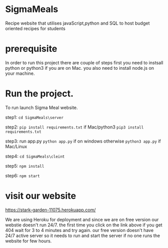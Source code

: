 # SigmaMeals
Recipe website that utilises javaScript,python and SQL to host budget oriented recipes for students
# prerequisite
In order to run this project there are couple of steps first you need to instsall python or python3 if you are on Mac.
you also need to install node.js on your machine.
# Run the project.
To run launch Sigma Meal website.


step1: ```cd SigmaMeals\server```


step2: ```pip install requirements.txt``` if Mac/python3 ```pip3 install requirements.txt```

step3: run app.py ```python app.py``` if on windows otherwise ```python3 app.py``` if Mac/Linux


step4: ```cd SigmaMeals\cleint```


step5: ```npm install```


step6: ```npm start```

# visit our website

 https://stark-garden-11075.herokuapp.com/


We are using Heroku for deployment and since we are on free version our webstie doesn't run 24/7. the first time you click on the link above if you get 404 wait for 3 to 4 minutes and try again. our free version doesn't have 24/7 active server so it needs to run and start the server if no one runs the website for few hours.

